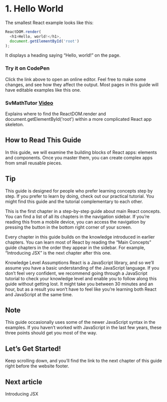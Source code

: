 # 1. Hello World

The smallest React example looks like this:

```JavaScript
ReactDOM.render(
  <h1>Hello, world!</h1>,
  document.getElementById('root')
);
```

It displays a heading saying “Hello, world!” on the page.

### Try it on CodePen

Click the link above to open an online editor. Feel free to make some changes, and see how they affect the output. Most pages in this guide will have editable examples like this one.

### SvMathTutor [Video](https://www.youtube.com/edit?o=U&video_id=1KyxpM3eqj8) 
Explains where to find the ReactDOM.render and document.getElementById('root') within a more complicated React app skeleton. 


## How to Read This Guide
In this guide, we will examine the building blocks of React apps: elements and components. Once you master them, you can create complex apps from small reusable pieces.

## Tip

This guide is designed for people who prefer learning concepts step by step. If you prefer to learn by doing, check out our practical tutorial. You might find this guide and the tutorial complementary to each other.

This is the first chapter in a step-by-step guide about main React concepts. You can find a list of all its chapters in the navigation sidebar. If you’re reading this from a mobile device, you can access the navigation by pressing the button in the bottom right corner of your screen.

Every chapter in this guide builds on the knowledge introduced in earlier chapters. You can learn most of React by reading the “Main Concepts” guide chapters in the order they appear in the sidebar. For example, “Introducing JSX” is the next chapter after this one.

Knowledge Level Assumptions
React is a JavaScript library, and so we’ll assume you have a basic understanding of the JavaScript language. If you don’t feel very confident, we recommend going through a JavaScript tutorial to check your knowledge level and enable you to follow along this guide without getting lost. It might take you between 30 minutes and an hour, but as a result you won’t have to feel like you’re learning both React and JavaScript at the same time.

## Note

This guide occasionally uses some of the newer JavaScript syntax in the examples. If you haven’t worked with JavaScript in the last few years, these three points should get you most of the way.

## Let’s Get Started!
Keep scrolling down, and you’ll find the link to the next chapter of this guide right before the website footer.  

## Next article
Introducing JSX
